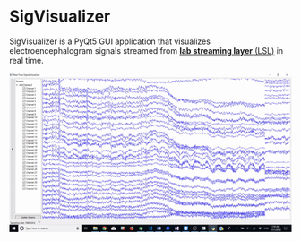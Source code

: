 # SigVisualizer

SigVisualizer is a PyQt5 GUI application that visualizes electroencephalogram signals streamed from [__lab streaming layer__ (LSL)](https://github.com/sccn/labstreaminglayer "LabStreamingLayer (LSL)") in real time.

![image](SigVisualizer_demo.gif)
